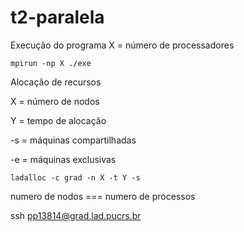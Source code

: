 # t2-paralela



Execução do programa
X = número de processadores

```
mpirun -np X ./exe
```

Alocação de recursos

X  = número de nodos

Y  = tempo de alocação

-s = máquinas compartilhadas

-e = máquinas exclusivas

```
ladalloc -c grad -n X -t Y -s
```


numero de nodos === numero de processos

ssh pp13814@grad.lad.pucrs.br
